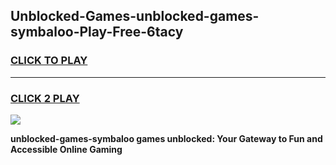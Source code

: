 
## Unblocked-Games-unblocked-games-symbaloo-Play-Free-6tacy
<h3>
<a href="https://premium76.site?title=unblocked-games-symbaloo&ref=10A">CLICK TO PLAY</a></h3>
<hr>

<h3>
<a href="https://premium76.site?title=unblocked-games-symbaloo&ref=10A">CLICK 2 PLAY</a>
  
</h3>

<a href="https://premium76.site?title=unblocked-games-symbaloo&ref=10A"><img src="https://clearcache.store/games.png"></a>


**unblocked-games-symbaloo games unblocked: Your Gateway to Fun and Accessible Online Gaming**
